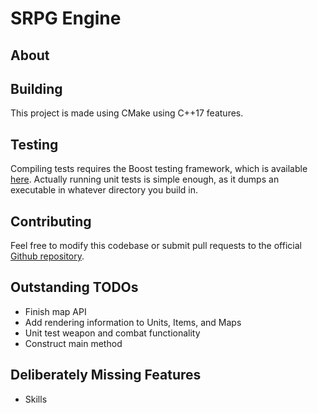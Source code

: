 # SRPG Engine

## About

## Building

This project is made using CMake using C++17 features.

## Testing

Compiling tests requires the Boost testing framework, which is available [here](https://www.boost.org/users/download/).
Actually running unit tests is simple enough, as it dumps an executable in whatever directory you build in.

## Contributing

Feel free to modify this codebase or submit pull requests to the official
[Github repository](github.com/matthew-c21/srpg-engine).

## Outstanding TODOs

* Finish map API
* Add rendering information to Units, Items, and Maps
* Unit test weapon and combat functionality
* Construct main method

## Deliberately Missing Features

* Skills

